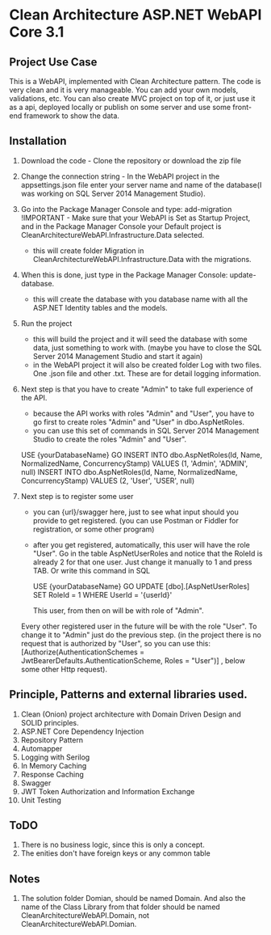 # Clean Architecture ASP.NET WebAPI Core 3.1

## Project Use Case

This is a WebAPI, implemented with Clean Architecture pattern. The code is very clean and it is very manageable. 
You can add your own models, validations, etc. You can also create MVC project on top of it, or just 
use it as a api, deployed locally or publish on some server and use some front-end framework to show the data.

## Installation

1.  Download the code - Clone the repository or download the zip file

2.  Change the connection string - In the WebAPI project in the appsettings.json file enter your server name 
    and name of the database(I was working on SQL Server 2014 Management Studio).

3.  Go into the Package Manager Console and type: add-migration 
      !IMPORTANT - Make sure that your WebAPI is Set as Startup Project, 
      and in the Package Manager Console your Default project is CleanArchitectureWebAPI.Infrastructure.Data selected.
    - this will create folder Migration in CleanArchitectureWebAPI.Infrastructure.Data with the migrations. 
      
4.  When this is done, just type in the Package Manager Console: update-database.
    - this will create the database with you database name with all the ASP.NET Identity tables and the models.
    
5.  Run the project
    - this will build the project and it will seed the database with some data, just something to work with. 
      (maybe you have to close the SQL Server 2014 Management Studio and start it again)
    - in the WebAPI project it will also be created folder Log with two files. One .json file and other .txt.
      These are for detail logging information.
    
6.  Next step is that you have to create "Admin" to take full experience of the API. 
    - because the API works with roles "Admin" and "User", you have to go first to create roles "Admin" and "User" in dbo.AspNetRoles.
    - you can use this set of commands in SQL Server 2014 Management Studio to create the roles "Admin" and "User".
    
    USE {yourDatabaseName}
    GO
    INSERT INTO dbo.AspNetRoles(Id, Name, NormalizedName, ConcurrencyStamp)
    VALUES (1, 'Admin', 'ADMIN', null)
    INSERT INTO dbo.AspNetRoles(Id, Name, NormalizedName, ConcurrencyStamp)
    VALUES (2, 'User', 'USER', null)
    
7.  Next step is to register some user
    - you can {url}/swagger here, just to see what input should you provide to get registered. (you can use Postman or Fiddler for registration, or some other program)
    - after you get registered, automatically, this user will have the role "User". 
       Go in the table AspNetUserRoles and notice that the RoleId is already 2 for that one user. Just change it manually to 1 and press TAB.
       Or write this command in SQL
       
       USE {yourDatabaseName}
       GO
       UPDATE [dbo].[AspNetUserRoles] SET RoleId = 1 
       WHERE UserId = '{userId}'
       
       This user, from then on will be with role of "Admin". 
    
    Every other registered user in the future will be with the role "User". To change it to "Admin" just do the previous step. 
    (in the project there is no request that is authorized by "User", so you can use this:
      [Authorize(AuthenticationSchemes = JwtBearerDefaults.AuthenticationScheme, Roles = "User")] , below some other Http request).

## Principle, Patterns and external libraries used.

1. Clean (Onion) project architecture with Domain Driven Design and SOLID principles.
2. ASP.NET Core Dependency Injection
3. Repository Pattern
4. Automapper
5. Logging with Serilog
6. In Memory Caching
7. Response Caching
8. Swagger
9. JWT Token Authorization and Information Exchange
10. Unit Testing

## ToDO

1. There is no business logic, since this is only a concept.
2. The enities don't have foreign keys or any common table

## Notes
1. The solution folder Domian, should be named Domain. And also the name of the Class Library from that folder should be named CleanArchitectureWebAPI.Domain, not CleanArchitectureWebAPI.Domian.
